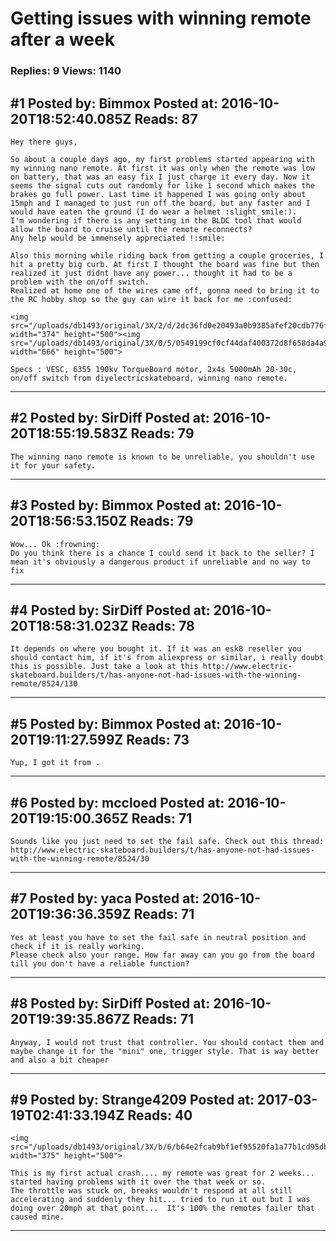 # Getting issues with winning remote after a week

### Replies: 9 Views: 1140

## \#1 Posted by: Bimmox Posted at: 2016-10-20T18:52:40.085Z Reads: 87

```
Hey there guys,

So about a couple days ago, my first problems started appearing with my winning nano remote. At first it was only when the remote was low on battery, that was an easy fix I just charge it every day. Now it seems the signal cuts out randomly for like 1 second which makes the brakes go full power. Last time it happened I was going only about 15mph and I managed to just run off the board, but any faster and I would have eaten the ground (I do wear a helmet :slight_smile:).
I'm wondering if there is any setting in the BLDC tool that would allow the board to cruise until the remote reconnects?
Any help would be immensely appreciated !:smile:   

Also this morning while riding back from getting a couple groceries, I hit a pretty big curb. At first I thought the board was fine but then realized it just didnt have any power... thought it had to be a problem with the on/off switch.
Realized at home one of the wires came off, gonna need to bring it to the RC hobby shop so the guy can wire it back for me :confused:

<img src="/uploads/db1493/original/3X/2/d/2dc36fd0e20493a0b9385afef20cdb776fe819f4.jpg" width="374" height="500"><img src="/uploads/db1493/original/3X/0/5/0549199cf0cf44daf400372d8f658da4a9ac6a64.jpg" width="666" height="500"> 

Specs : VESC, 6355 190kv TorqueBoard motor, 2x4s 5000mAh 20-30c, on/off switch from diyelectricskateboard, winning nano remote.
```

---
## \#2 Posted by: SirDiff Posted at: 2016-10-20T18:55:19.583Z Reads: 79

```
The winning nano remote is known to be unreliable, you shouldn't use it for your safety.
```

---
## \#3 Posted by: Bimmox Posted at: 2016-10-20T18:56:53.150Z Reads: 79

```
Wow... Ok :frowning:
Do you think there is a chance I could send it back to the seller? I mean it's obviously a dangerous product if unreliable and no way to fix
```

---
## \#4 Posted by: SirDiff Posted at: 2016-10-20T18:58:31.023Z Reads: 78

```
It depends on where you bought it. If it was an esk8 reseller you should contact him, if it's from aliexpress or similar, i really doubt this is possible. Just take a look at this http://www.electric-skateboard.builders/t/has-anyone-not-had-issues-with-the-winning-remote/8524/130
```

---
## \#5 Posted by: Bimmox Posted at: 2016-10-20T19:11:27.599Z Reads: 73

```
Yup, I got it from .
```

---
## \#6 Posted by: mccloed Posted at: 2016-10-20T19:15:00.365Z Reads: 71

```
Sounds like you just need to set the fail safe. Check out this thread: http://www.electric-skateboard.builders/t/has-anyone-not-had-issues-with-the-winning-remote/8524/30
```

---
## \#7 Posted by: yaca Posted at: 2016-10-20T19:36:36.359Z Reads: 71

```
Yes at least you have to set the fail safe in neutral position and check if it is really working.
Please check also your range. How far away can you go from the board till you don't have a reliable function?
```

---
## \#8 Posted by: SirDiff Posted at: 2016-10-20T19:39:35.867Z Reads: 71

```
Anyway, I would not trust that controller. You should contact them and maybe change it for the "mini" one, trigger style. That is way better and also a bit cheaper
```

---
## \#9 Posted by: Strange4209 Posted at: 2017-03-19T02:41:33.194Z Reads: 40

```
<img src="/uploads/db1493/original/3X/b/6/b64e2fcab9bf1ef95520fa1a77b1cd95db2e41d1.jpg" width="375" height="500">

This is my first actual crash.... my remote was great for 2 weeks... started having problems with it over the that week or so.
The throttle was stuck on, breaks wouldn't respond at all still accelerating and suddenly they hit... tried to run it out but I was doing over 20mph at that point...  It's 100% the remotes failer that caused mine.
```

---
